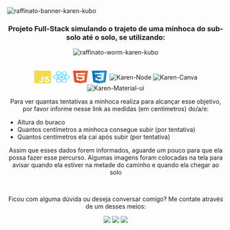 <img src="https://user-images.githubusercontent.com/98588790/183507561-0f250b83-2593-44d4-95f2-9163388d71ba.png" alt="raffinato-banner-karen-kubo"/>

<div align="center"> 
  <h3 align="center"> Projeto Full-Stack simulando o trajeto de uma minhoca do sub-solo até o solo, se utilizando: </h3>
  <img src="https://user-images.githubusercontent.com/98588790/183508794-b0b46ce6-f2a4-4121-b692-217215eb5404.png" alt="raffinato-worm-karen-kubo" width="50"/>
</div>
<br>
<div style="display: inline_block" align="center"><br>
  <img align="center" alt="Karen-Js" height="30" width="40" src="https://raw.githubusercontent.com/devicons/devicon/master/icons/javascript/javascript-plain.svg">
  <img align="center" alt="Karen-React" height="30" width="40" src="https://raw.githubusercontent.com/devicons/devicon/master/icons/react/react-original.svg">
  <img align="center" alt="Karen-HTML" height="30" width="40" src="https://raw.githubusercontent.com/devicons/devicon/master/icons/html5/html5-original.svg">
  <img align="center" alt="Karen-CSS" height="30" width="40" src="https://raw.githubusercontent.com/devicons/devicon/master/icons/css3/css3-original.svg">
  <img align="center" alt="Karen-Node" height="30" width="40" src="https://cdn.jsdelivr.net/gh/devicons/devicon/icons/nodejs/nodejs-original.svg">
   <img align="center" alt="Karen-Canva" height="30" width="40" src="https://cdn.jsdelivr.net/gh/devicons/devicon/icons/canva/canva-original.svg">
  <img align="center" alt="Karen-Material-ui" height="30" width="40" src="https://cdn.jsdelivr.net/gh/devicons/devicon/icons/materialui/materialui-original.svg">
  
</div>


<p align="center"> Para ver quantas tentativas a minhoca realiza para alcançar esse objetivo, por favor informe nesse link as medidas (em centímetros) do/a/e: </p>
<ul>
  <li>Altura do buraco</li>
  <li>Quantos centímetros a minhoca consegue subir (por tentativa)</li>
  <li>Quantos centímetros ela cai após subir (por tentativa)</li>
</ul>
<p align="center"> Assim que esses dados forem informados, aguarde um pouco para que ela possa fazer esse percurso. Algumas imagens foram colocadas na tela para avisar quando ela estiver na metade do caminho e quando ela chegar ao solo </p>
<br>
<p align="center"> Ficou com alguma dúvida ou deseja conversar comigo? Me contate através de um desses meios: </p>

<div align="center"> 
  <a href = "mailto:karennckubo@gmail.com"><img src="https://img.shields.io/badge/-Gmail-%23333?style=for-the-badge&logo=gmail&logoColor=white" target="_blank"></a>
  <a href="https://www.linkedin.com/in/karen-kubo-22b929196/" target="_blank"><img src="https://img.shields.io/badge/-LinkedIn-%230077B5?style=for-the-badge&logo=linkedin&logoColor=white" target="_blank"></a>
  <a href="https://wa.me/5519994380962" target="_blank"><img src="https://img.shields.io/badge/WhatsApp-25D366?style=for-the-badge&logo=whatsapp&logoColor=white" target="_blank"></a> 
</div>


